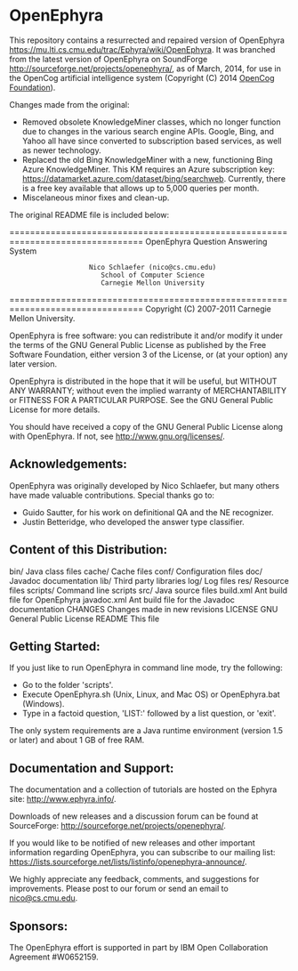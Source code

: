 OpenEphyra
==========

This repository contains a resurrected and repaired version of OpenEphyra
<https://mu.lti.cs.cmu.edu/trac/Ephyra/wiki/OpenEphyra>. It was branched
from the latest version of OpenEphyra on SoundForge
<http://sourceforge.net/projects/openephyra/>, as of March, 2014, for use
in the OpenCog artificial intelligence system (Copyright (C) 2014
[OpenCog Foundation](http://www.opencog.org/)).

Changes made from the original:
- Removed obsolete KnowledgeMiner classes, which no longer function due to
changes in the various search engine APIs. Google, Bing, and Yahoo all have
since converted to subscription based services, as well as newer technology.
- Replaced the old Bing KnowledgeMiner with a new, functioning Bing Azure
KnowledgeMiner. This KM requires an Azure subscription key:
https://datamarket.azure.com/dataset/bing/searchweb. Currently, there is
a free key available that allows up to 5,000 queries per month.
- Miscelaneous minor fixes and clean-up.

The original README file is included below:

================================================================================
                      OpenEphyra Question Answering System

                        Nico Schlaefer (nico@cs.cmu.edu)
                           School of Computer Science
                           Carnegie Mellon University
================================================================================
Copyright (C) 2007-2011 Carnegie Mellon University.

OpenEphyra is free software: you can redistribute it and/or modify it under the
terms of the GNU General Public License as published by the Free Software
Foundation, either version 3 of the License, or (at your option) any later
version.

OpenEphyra is distributed in the hope that it will be useful, but WITHOUT ANY
WARRANTY; without even the implied warranty of MERCHANTABILITY or FITNESS FOR A
PARTICULAR PURPOSE. See the GNU General Public License for more details.

You should have received a copy of the GNU General Public License along with
OpenEphyra. If not, see <http://www.gnu.org/licenses/>.

Acknowledgements:
-----------------

OpenEphyra was originally developed by Nico Schlaefer, but many others have made
valuable contributions. Special thanks go to:

- Guido Sautter, for his work on definitional QA and the NE recognizer.
- Justin Betteridge, who developed the answer type classifier.

Content of this Distribution:
-----------------------------

bin/           Java class files
cache/         Cache files
conf/          Configuration files
doc/           Javadoc documentation
lib/           Third party libraries
log/           Log files
res/           Resource files
scripts/       Command line scripts
src/           Java source files
build.xml      Ant build file for OpenEphyra
javadoc.xml    Ant build file for the Javadoc documentation
CHANGES        Changes made in new revisions
LICENSE        GNU General Public License
README         This file

Getting Started:
----------------

If you just like to run OpenEphyra in command line mode, try the following:

- Go to the folder 'scripts'.
- Execute OpenEphyra.sh (Unix, Linux, and Mac OS) or OpenEphyra.bat (Windows).
- Type in a factoid question, 'LIST:' followed by a list question, or 'exit'.

The only system requirements are a Java runtime environment (version 1.5 or
later) and about 1 GB of free RAM.

Documentation and Support:
--------------------------

The documentation and a collection of tutorials are hosted on the Ephyra site:
<http://www.ephyra.info/>.

Downloads of new releases and a discussion forum can be found at SourceForge:
<http://sourceforge.net/projects/openephyra/>.

If you would like to be notified of new releases and other important information
regarding OpenEphyra, you can subscribe to our mailing list:
<https://lists.sourceforge.net/lists/listinfo/openephyra-announce/>.

We highly appreciate any feedback, comments, and suggestions for improvements.
Please post to our forum or send an email to nico@cs.cmu.edu.

Sponsors:
---------

The OpenEphyra effort is supported in part by IBM Open Collaboration Agreement #W0652159.
